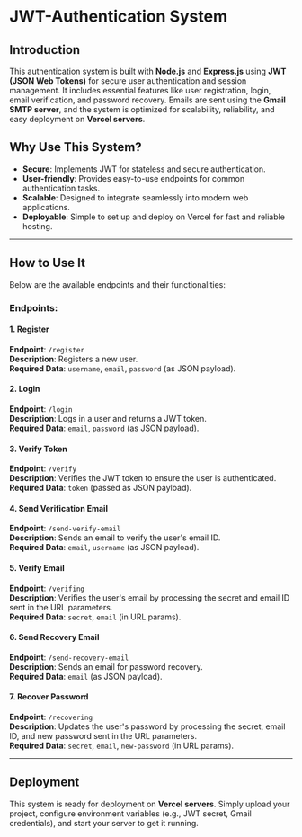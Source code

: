 # JWT-Authentication System

## Introduction

This authentication system is built with **Node.js** and **Express.js** using **JWT (JSON Web Tokens)** for secure user authentication and session management. It includes essential features like user registration, login, email verification, and password recovery. Emails are sent using the **Gmail SMTP server**, and the system is optimized for scalability, reliability, and easy deployment on **Vercel servers**.

## Why Use This System?

- **Secure**: Implements JWT for stateless and secure authentication.
- **User-friendly**: Provides easy-to-use endpoints for common authentication tasks.
- **Scalable**: Designed to integrate seamlessly into modern web applications.
- **Deployable**: Simple to set up and deploy on Vercel for fast and reliable hosting.

---

## How to Use It

Below are the available endpoints and their functionalities:

### Endpoints:

#### 1. **Register**

**Endpoint**: `/register`\
**Description**: Registers a new user.\
**Required Data**: `username`, `email`, `password` (as JSON payload).

#### 2. **Login**

**Endpoint**: `/login`\
**Description**: Logs in a user and returns a JWT token.\
**Required Data**: `email`, `password` (as JSON payload).

#### 3. **Verify Token**

**Endpoint**: `/verify`\
**Description**: Verifies the JWT token to ensure the user is authenticated.\
**Required Data**: `token` (passed as JSON payload).

#### 4. **Send Verification Email**

**Endpoint**: `/send-verify-email`\
**Description**: Sends an email to verify the user's email ID.\
**Required Data**: `email`, `username` (as JSON payload).

#### 5. **Verify Email**

**Endpoint**: `/verifing`\
**Description**: Verifies the user's email by processing the secret and email ID sent in the URL parameters.\
**Required Data**: `secret`, `email` (in URL params).

#### 6. **Send Recovery Email**

**Endpoint**: `/send-recovery-email`\
**Description**: Sends an email for password recovery.\
**Required Data**: `email` (as JSON payload).

#### 7. **Recover Password**

**Endpoint**: `/recovering`\
**Description**: Updates the user's password by processing the secret, email ID, and new password sent in the URL parameters.\
**Required Data**: `secret`, `email`, `new-password` (in URL params).

---

## Deployment

This system is ready for deployment on **Vercel servers**. Simply upload your project, configure environment variables (e.g., JWT secret, Gmail credentials), and start your server to get it running.



